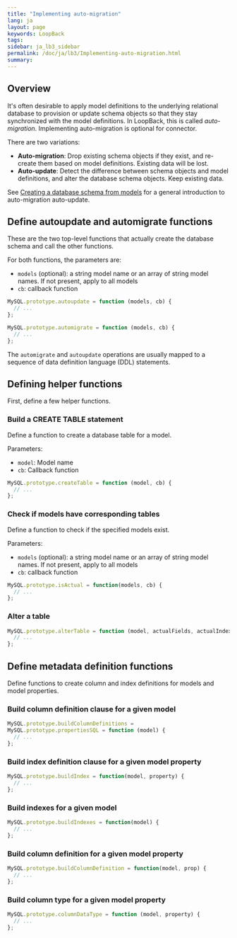 ```yaml
---
title: "Implementing auto-migration"
lang: ja
layout: page
keywords: LoopBack
tags:
sidebar: ja_lb3_sidebar
permalink: /doc/ja/lb3/Implementing-auto-migration.html
summary:
---
```


## Overview

It's often desirable to apply model definitions to the underlying relational database to provision or update schema objects so that they stay synchronized with the model definitions.
In LoopBack, this is called _auto-migration_. Implementing auto-migration is optional for connector.

There are two variations:

* **Auto-migration**: Drop existing schema objects if they exist, and re-create them based on model definitions. Existing data will be lost.
* **Auto-update**: Detect the difference between schema objects and model definitions, and alter the database schema objects. Keep existing data.

See [Creating a database schema from models](Creating-a-database-schema-from-models.html) for a general introduction to auto-migration auto-update.

## Define autoupdate and automigrate functions

These are the two top-level functions that actually create the database schema and call the other functions.

For both functions, the parameters are:

* `models` (optional): a string model name or an array of string model names. If not present, apply to all models
* `cb`: callback function

```javascript
MySQL.prototype.autoupdate = function (models, cb) {
  // ...
};

MySQL.prototype.automigrate = function (models, cb) {
  // ...
};
```

The `automigrate` and `autoupdate` operations are usually mapped to a sequence of data definition language (DDL) statements.

## Defining helper functions

First, define a few helper functions.

### Build a CREATE TABLE statement

Define a function to create a database table for a model.

Parameters:

* `model`: Model name
* `cb`: Callback function

```javascript
MySQL.prototype.createTable = function (model, cb) {
  // ...
};
```

### Check if models have corresponding tables

Define a function to check if the specified models exist.

Parameters:

* `models` (optional): a string model name or an array of string model names. If not present, apply to all models
* `cb`: callback function

```javascript
MySQL.prototype.isActual = function(models, cb) {
  // ...
};
```

### Alter a table

```javascript
MySQL.prototype.alterTable = function (model, actualFields, actualIndexes, done, checkOnly) {
  // ...
};
```

## Define metadata definition functions

Define functions to create column and index definitions for models and model properties.

### Build column definition clause for a given model

```javascript
MySQL.prototype.buildColumnDefinitions =
MySQL.prototype.propertiesSQL = function (model) {
  // ...
};
```

### Build index definition clause for a given model property

```javascript
MySQL.prototype.buildIndex = function(model, property) {
  // ...
};
```

### Build indexes for a given model

```javascript
MySQL.prototype.buildIndexes = function(model) {
  // ...
};
```

### Build column definition for a given model property

```javascript
MySQL.prototype.buildColumnDefinition = function(model, prop) {
  // ...
};
```

### Build column type for a given model property

```javascript
MySQL.prototype.columnDataType = function (model, property) {
  // ...
};
```